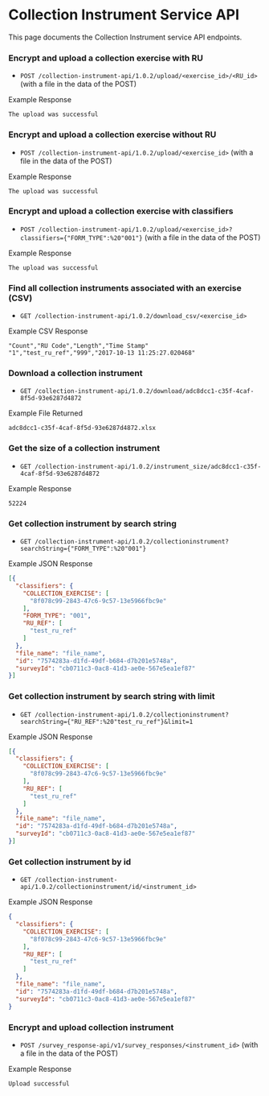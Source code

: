 # Collection Instrument Service API

This page documents the Collection Instrument service API endpoints.

### Encrypt and upload a collection exercise with RU

* `POST /collection-instrument-api/1.0.2/upload/<exercise_id>/<RU_id>` (with a file in the data of the POST)

Example Response
```
The upload was successful
```

### Encrypt and upload a collection exercise without RU

* `POST /collection-instrument-api/1.0.2/upload/<exercise_id>` (with a file in the data of the POST)

Example Response
```
The upload was successful
```

### Encrypt and upload a collection exercise with classifiers

* `POST /collection-instrument-api/1.0.2/upload/<exercise_id>?classifiers={"FORM_TYPE":%20"001"}` (with a file in the data of the POST)

Example Response
```
The upload was successful
```

### Find all collection instruments associated with an exercise (CSV)

* `GET /collection-instrument-api/1.0.2/download_csv/<exercise_id>`

Example CSV Response
```csv
"Count","RU Code","Length","Time Stamp"
"1","test_ru_ref","999","2017-10-13 11:25:27.020468"
```

### Download a collection instrument

* `GET /collection-instrument-api/1.0.2/download/adc8dcc1-c35f-4caf-8f5d-93e6287d4872`

Example File Returned
```
adc8dcc1-c35f-4caf-8f5d-93e6287d4872.xlsx
```

### Get the size of a collection instrument

* `GET /collection-instrument-api/1.0.2/instrument_size/adc8dcc1-c35f-4caf-8f5d-93e6287d4872`

Example Response
```
52224
```

### Get collection instrument by search string

* `GET /collection-instrument-api/1.0.2/collectioninstrument?searchString={"FORM_TYPE":%20"001"}`

Example JSON Response
```json
[{
  "classifiers": {
    "COLLECTION_EXERCISE": [
      "8f078c99-2843-47c6-9c57-13e5966fbc9e"
    ],
    "FORM_TYPE": "001",
    "RU_REF": [
      "test_ru_ref"
    ]
  },
  "file_name": "file_name",
  "id": "7574283a-d1fd-49df-b684-d7b201e5748a",
  "surveyId": "cb0711c3-0ac8-41d3-ae0e-567e5ea1ef87"
}]
```

### Get collection instrument by search string with limit

* `GET /collection-instrument-api/1.0.2/collectioninstrument?searchString={"RU_REF":%20"test_ru_ref"}&limit=1`

Example JSON Response
```json
[{
  "classifiers": {
    "COLLECTION_EXERCISE": [
      "8f078c99-2843-47c6-9c57-13e5966fbc9e"
    ],
    "RU_REF": [
      "test_ru_ref"
    ]
  },
  "file_name": "file_name",
  "id": "7574283a-d1fd-49df-b684-d7b201e5748a",
  "surveyId": "cb0711c3-0ac8-41d3-ae0e-567e5ea1ef87"
}]
```

### Get collection instrument by id

* `GET /collection-instrument-api/1.0.2/collectioninstrument/id/<instrument_id>`

Example JSON Response
```json
{
  "classifiers": {
    "COLLECTION_EXERCISE": [
      "8f078c99-2843-47c6-9c57-13e5966fbc9e"
    ],
    "RU_REF": [
      "test_ru_ref"
    ]
  },
  "file_name": "file_name",
  "id": "7574283a-d1fd-49df-b684-d7b201e5748a",
  "surveyId": "cb0711c3-0ac8-41d3-ae0e-567e5ea1ef87"
}
```
### Encrypt and upload collection instrument

* `POST /survey_response-api/v1/survey_responses/<instrument_id>` (with a file in the data of the POST)

Example Response
```
Upload successful
```